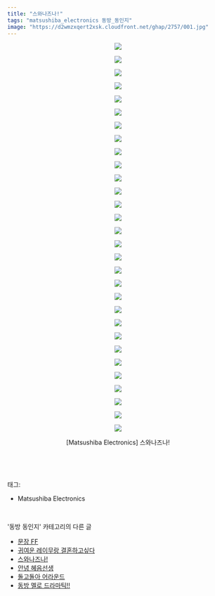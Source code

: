 ```yaml
---
title: "스와나즈나!"
tags: "matsushiba_electronics 동방_동인지"
image: "https://d2wmzxqert2xsk.cloudfront.net/ghap/2757/001.jpg"
---
```

<div class="article">
<p style="text-align: center; clear: none; float: none;"><img src="{{ site.imgserver11 }}/ghap/2757/001.jpg"/></p>
<p style="text-align: center; clear: none; float: none;"><img src="{{ site.imgserver11 }}/ghap/2757/002.jpg"/></p>
<p style="text-align: center; clear: none; float: none;"><img src="{{ site.imgserver11 }}/ghap/2757/003.jpg"/></p>
<p style="text-align: center; clear: none; float: none;"><img src="{{ site.imgserver11 }}/ghap/2757/004.jpg"/></p>
<p style="text-align: center; clear: none; float: none;"><img src="{{ site.imgserver11 }}/ghap/2757/005.jpg"/></p>
<p style="text-align: center; clear: none; float: none;"><img src="{{ site.imgserver11 }}/ghap/2757/006.jpg"/></p>
<p style="text-align: center; clear: none; float: none;"><img src="{{ site.imgserver11 }}/ghap/2757/007.jpg"/></p>
<p style="text-align: center; clear: none; float: none;"><img src="{{ site.imgserver11 }}/ghap/2757/008.jpg"/></p>
<p style="text-align: center; clear: none; float: none;"><img src="{{ site.imgserver11 }}/ghap/2757/009.jpg"/></p>
<p style="text-align: center; clear: none; float: none;"><img src="{{ site.imgserver11 }}/ghap/2757/010.jpg"/></p>
<p style="text-align: center; clear: none; float: none;"><img src="{{ site.imgserver11 }}/ghap/2757/011.jpg"/></p>
<p style="text-align: center; clear: none; float: none;"><img src="{{ site.imgserver11 }}/ghap/2757/012.jpg"/></p>
<p style="text-align: center; clear: none; float: none;"><img src="{{ site.imgserver11 }}/ghap/2757/013.jpg"/></p>
<p style="text-align: center; clear: none; float: none;"><img src="{{ site.imgserver11 }}/ghap/2757/014.jpg"/></p>
<p style="text-align: center; clear: none; float: none;"><img src="{{ site.imgserver11 }}/ghap/2757/015.jpg"/></p>
<p style="text-align: center; clear: none; float: none;"><img src="{{ site.imgserver11 }}/ghap/2757/016.jpg"/></p>
<p style="text-align: center; clear: none; float: none;"><img src="{{ site.imgserver11 }}/ghap/2757/017.jpg"/></p>
<p style="text-align: center; clear: none; float: none;"><img src="{{ site.imgserver11 }}/ghap/2757/018.jpg"/></p>
<p style="text-align: center; clear: none; float: none;"><img src="{{ site.imgserver11 }}/ghap/2757/019.jpg"/></p>
<p style="text-align: center; clear: none; float: none;"><img src="{{ site.imgserver11 }}/ghap/2757/020.jpg"/></p>
<p style="text-align: center; clear: none; float: none;"><img src="{{ site.imgserver11 }}/ghap/2757/021.jpg"/></p>
<p style="text-align: center; clear: none; float: none;"><img src="{{ site.imgserver11 }}/ghap/2757/022.jpg"/></p>
<p style="text-align: center; clear: none; float: none;"><img src="{{ site.imgserver11 }}/ghap/2757/023.jpg"/></p>
<p style="text-align: center; clear: none; float: none;"><img src="{{ site.imgserver11 }}/ghap/2757/024.jpg"/></p>
<p style="text-align: center; clear: none; float: none;"><img src="{{ site.imgserver11 }}/ghap/2757/025.jpg"/></p>
<p style="text-align: center; clear: none; float: none;"><img src="{{ site.imgserver11 }}/ghap/2757/026.jpg"/></p>
<p style="text-align: center; clear: none; float: none;"><img src="{{ site.imgserver11 }}/ghap/2757/027.jpg"/></p>
<p style="text-align: center; clear: none; float: none;"><img src="{{ site.imgserver11 }}/ghap/2757/028.jpg"/></p>
<p style="text-align: center; clear: none; float: none;"><img src="{{ site.imgserver11 }}/ghap/2757/029.jpg"/></p>
<p style="text-align: center; clear: none; float: none;"><img src="{{ site.imgserver11 }}/ghap/2757/030.jpg"/></p>
<p style="text-align: center; clear: none; float: none;">[Matsushiba Electronics] 스와나즈나!</p>
<p><br/></p>
</div><br/>
<div class="tagTrail">
<p>태그: </p>
<ul>
<li>Matsushiba Electronics</li>
</ul>
</div><br/>
<div class="another">
<p>'동방 동인지' 카테고리의 다른 글</p>
<ul>
<li><a href="/ghap_2759">문장 FF</a></li>
<li><a href="/ghap_2758">귀여운 레이무랑 결혼하고싶다</a></li>
<li><a href="/ghap_2757">스와나즈나!</a></li>
<li><a href="/ghap_2755">안녕 혜음선생</a></li>
<li><a href="/ghap_2754">돌고돌아 어라운드</a></li>
<li><a href="/ghap_2753">동방 멜로 드라마틱!!</a></li>
</ul>
</div><br/>
<div class="cb_module cb_fluid">
<div class="cb_wrt cb_profile">
</div><!-- commentList close -->
</div><br/>

